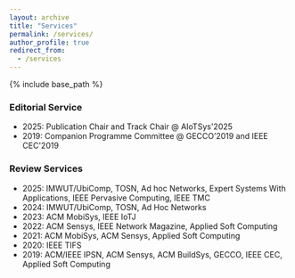 ```yaml
---
layout: archive
title: "Services"
permalink: /services/
author_profile: true
redirect_from:
  - /services
---
```


{% include base_path %}
### Editorial Service
- 2025: Publication Chair and Track Chair @ AIoTSys'2025
- 2019: Companion Programme Committee @ GECCO’2019 and IEEE CEC'2019

### Review Services
- 2025: IMWUT/UbiComp, TOSN, Ad hoc Networks, Expert Systems With Applications, IEEE Pervasive Computing, IEEE TMC
- 2024: IMWUT/UbiComp, TOSN, Ad Hoc Networks
- 2023: ACM MobiSys, IEEE IoTJ
- 2022: ACM Sensys, IEEE Network Magazine, Applied Soft Computing
- 2021: ACM MobiSys, ACM Sensys, Applied Soft Computing
- 2020: IEEE TIFS
- 2019: ACM/IEEE IPSN, ACM Sensys, ACM BuildSys, GECCO, IEEE CEC, Applied Soft Computing


